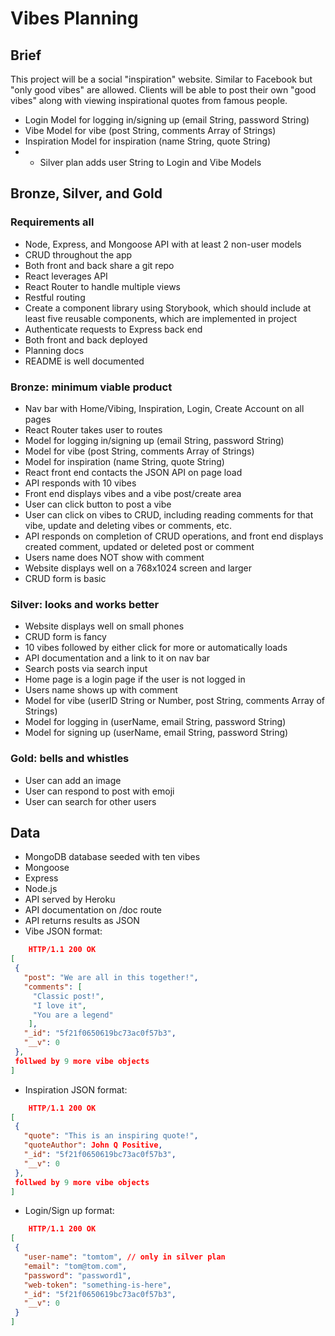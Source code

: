 # Vibes Planning

## Brief

This project will be a social "inspiration" website. Similar to Facebook but "only good vibes" are allowed. Clients will be able to post their own "good vibes" along with viewing inspirational quotes from famous people.

- Login Model for logging in/signing up (email String, password String)
- Vibe Model for vibe (post String, comments Array of Strings)
- Inspiration Model for inspiration (name String, quote String)
- - Silver plan adds user String to Login and Vibe Models

## Bronze, Silver, and Gold

### Requirements all

- Node, Express, and Mongoose API with at least 2 non-user models
- CRUD throughout the app
- Both front and back share a git repo
- React leverages API
- React Router to handle multiple views
- Restful routing
- Create a component library using Storybook, which should include at least five reusable components, which are implemented in project
- Authenticate requests to Express back end
- Both front and back deployed
- Planning docs
- README is well documented

### Bronze: minimum viable product

- Nav bar with Home/Vibing, Inspiration, Login, Create Account on all pages
- React Router takes user to routes
- Model for logging in/signing up (email String, password String)
- Model for vibe (post String, comments Array of Strings)
- Model for inspiration (name String, quote String)
- React front end contacts the JSON API on page load
- API responds with 10 vibes
- Front end displays vibes and a vibe post/create area
- User can click button to post a vibe
- User can click on vibes to CRUD, including reading comments for that vibe, update and deleting vibes or comments, etc.
- API responds on completion of CRUD operations, and front end displays created comment, updated or deleted post or comment
- Users name does NOT show with comment
- Website displays well on a 768x1024 screen and larger
- CRUD form is basic

### Silver: looks and works better

- Website displays well on small phones
- CRUD form is fancy
- 10 vibes followed by either click for more or automatically loads
- API documentation and a link to it on nav bar
- Search posts via search input
- Home page is a login page if the user is not logged in
- Users name shows up with comment
- Model for vibe (userID String or Number, post String, comments Array of Strings)
- Model for logging in (userName, email String, password String)
- Model for signing up (userName, email String, password String)

### Gold: bells and whistles

- User can add an image
- User can respond to post with emoji
- User can search for other users

## Data

- MongoDB database seeded with ten vibes
- Mongoose
- Express
- Node.js
- API served by Heroku
- API documentation on /doc route
- API returns results as JSON
- Vibe JSON format:

```json
 	HTTP/1.1 200 OK
[
 {
   "post": "We are all in this together!",
   "comments": [
     "Classic post!",
     "I love it",
     "You are a legend"
    ],
   "_id": "5f21f0650619bc73ac0f57b3",
   "__v": 0
 },
 follwed by 9 more vibe objects
]
```

- Inspiration JSON format:

```json
 	HTTP/1.1 200 OK
[
 {
   "quote": "This is an inspiring quote!",
   "quoteAuthor": John Q Positive,
   "_id": "5f21f0650619bc73ac0f57b3",
   "__v": 0
 },
 follwed by 9 more vibe objects
]
```

- Login/Sign up format:

```json
 	HTTP/1.1 200 OK
[
 {
   "user-name": "tomtom", // only in silver plan
   "email": "tom@tom.com",
   "password": "password1",
   "web-token": "something-is-here",
   "_id": "5f21f0650619bc73ac0f57b3",
   "__v": 0
 }
]
```
